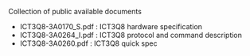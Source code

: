 Collection of public available documents

- ICT3Q8-3A0170_S.pdf : ICT3Q8 hardware specification
- ICT3Q8-3A0264_I.pdf : ICT3Q8 protocol and command description
- ICT3Q8-3A0260.pdf   : ICT3Q8 quick spec
